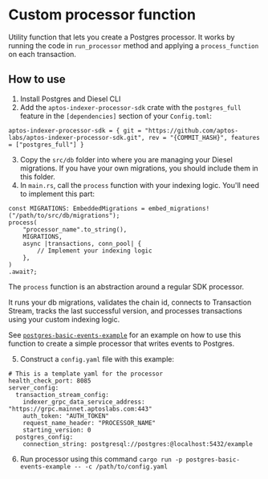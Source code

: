 # Custom processor function 

Utility function that lets you create a Postgres processor. It works by running the code in `run_processor` method and applying a `process_function` on each transaction. 

## How to use
1. Install Postgres and Diesel CLI
2. Add the `aptos-indexer-processor-sdk` crate with the `postgres_full` feature in the `[dependencies]` section of your `Config.toml`:
```
aptos-indexer-processor-sdk = { git = "https://github.com/aptos-labs/aptos-indexer-processor-sdk.git", rev = "{COMMIT_HASH}", features = ["postgres_full"] }
```
3. Copy the `src/db` folder into where you are managing your Diesel migrations. If you have your own migrations, you should include them in this folder. 
4. In `main.rs`, call the `process` function with your indexing logic. You'll need to implement this part:
```
const MIGRATIONS: EmbeddedMigrations = embed_migrations!("/path/to/src/db/migrations");
process(
    "processor_name".to_string(),
    MIGRATIONS, 
    async |transactions, conn_pool| {
        // Implement your indexing logic
    },
)
.await?;
```
The `process` function is an abstraction around a regular SDK processor. 

It runs your db migrations, validates the chain id, connects to Transaction Stream, tracks the last successful version, and processes transactions using your custom indexing logic. 

See [`postgres-basic-events-example`](https://github.com/aptos-labs/aptos-indexer-processor-sdk/tree/main/examples/postgres-basic-events-example) for an example on how to use this function to create a simple processor that writes events to Postgres. 

5. Construct a `config.yaml` file with this example:
```
# This is a template yaml for the processor
health_check_port: 8085
server_config:
  transaction_stream_config:
    indexer_grpc_data_service_address: "https://grpc.mainnet.aptoslabs.com:443"
    auth_token: "AUTH_TOKEN"
    request_name_header: "PROCESSOR_NAME"
    starting_version: 0
  postgres_config:
    connection_string: postgresql://postgres:@localhost:5432/example
```
6. Run processor using this command `cargo run -p postgres-basic-events-example -- -c /path/to/config.yaml`
